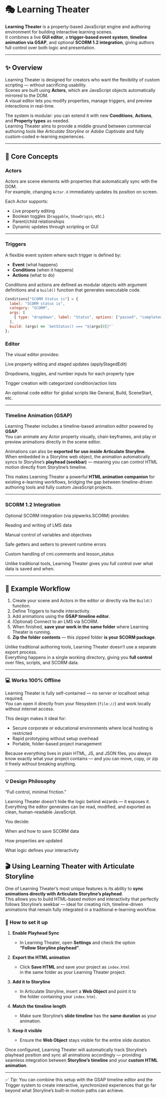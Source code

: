 # 🎭 Learning Theater

**Learning Theater** is a property-based JavaScript engine and authoring environment for building interactive learning scenes.  
It combines a live **GUI editor**, a **trigger-based event system**, **timeline animation via GSAP**, and optional **SCORM 1.2 integration**, giving authors full control over both logic and presentation.

---

## ✨ Overview

Learning Theater is designed for creators who want the flexibility of custom scripting — without sacrificing usability.  
Scenes are built using **Actors**, which are JavaScript objects automatically mirrored to the DOM.  
A visual editor lets you modify properties, manage triggers, and preview interactions in real-time.

The system is modular: you can extend it with new **Conditions**, **Actions**, and **Property types** as needed.  
Learning Theater aims to provide a middle ground between commercial authoring tools like *Articulate Storyline* or *Adobe Captivate* and fully custom-coded e-learning experiences.

---

## 🧩 Core Concepts

### **Actors**
Actors are scene elements with properties that automatically sync with the DOM.  
For example, changing `Actor.X` immediately updates its position on screen.

Each Actor supports:
- Live property editing
- Boolean toggles (`Draggable`, `ShowOrigin`, etc.)
- Parent/child relationships
- Dynamic updates through scripting or GUI

---

### **Triggers**
A flexible event system where each trigger is defined by:
- **Event** (what happens)
- **Conditions** (when it happens)
- **Actions** (what to do)

Conditions and actions are defined as modular objects with argument definitions and a `build()` function that generates executable code.

```js
Conditions["SCORM Status is"] = {
  label: "SCORM status is",
  category: "SCORM",
  args: [
    { type: "dropdown", label: "Status", options: ["passed", "completed", "failed"] }
  ],
  build: (args) => `GetStatus() === "${args[0]}"`
};
```

### **Editor**

The visual editor provides:

Live property editing and staged updates (applyStagedEdit)

Dropdowns, toggles, and number inputs for each property type

Trigger creation with categorized condition/action lists

An optional code editor for global scripts like General, Build, SceneStart, etc.

---

### **Timeline Animation (GSAP)**
Learning Theater includes a timeline-based animation editor powered by **GSAP**.  
You can animate any Actor property visually, chain keyframes, and play or preview animations directly in the scene editor.

Animations can also be **exported for use inside Articulate Storyline**.  
When embedded in a Storyline web object, the animation automatically syncs to Storyline’s **playhead (seekbar)** — meaning you can control HTML motion directly from Storyline’s timeline.

This makes Learning Theater a powerful **HTML animation companion** for existing e-learning workflows, bridging the gap between timeline-driven authoring tools and fully custom JavaScript projects.

---

### **SCORM 1.2 Integration**

Optional SCORM integration (via pipwerks.SCORM) provides:

Reading and writing of LMS data

Manual control of variables and objectives

Safe getters and setters to prevent runtime errors

Custom handling of cmi.comments and lesson_status

Unlike traditional tools, Learning Theater gives you full control over what data is saved and when.

---

## 🚀 Example Workflow

1. Create your scene and Actors in the editor or directly via the `Build()` function.  
2. Define Triggers to handle interactivity.  
3. Add animations using the **GSAP timeline editor**.  
4. (Optional) Connect to an LMS via SCORM.  
5. When finished, **save your work in the same folder** where Learning Theater is running.  
6. **Zip the folder contents** — this zipped folder **is your SCORM package**.

Unlike traditional authoring tools, Learning Theater doesn’t use a separate export process.  
Everything happens in a single working directory, giving you **full control** over files, scripts, and SCORM data.

---

### 💻 Works 100% Offline

Learning Theater is fully self-contained — no server or localhost setup required.  
You can open it directly from your filesystem (`file://`) and work locally without internet access.

This design makes it ideal for:
- Secure corporate or educational environments where local hosting is restricted  
- Rapid prototyping without setup overhead  
- Portable, folder-based project management

Because everything lives in plain HTML, JS, and JSON files, you always know exactly what your project contains — and you can move, copy, or zip it freely without breaking anything.

---

### **💡 Design Philosophy**

“Full control, minimal friction.”

Learning Theater doesn’t hide the logic behind wizards — it exposes it.
Everything the editor generates can be read, modified, and exported as clean, human-readable JavaScript.

You decide:

When and how to save SCORM data

How properties are updated

What logic defines your interactivity

## 🎬 Using Learning Theater with Articulate Storyline

One of Learning Theater’s most unique features is its ability to **sync animations directly with Articulate Storyline’s playhead**.  
This allows you to build HTML-based motion and interactivity that perfectly follows Storyline’s seekbar — ideal for creating rich, timeline-driven animations that remain fully integrated in a traditional e-learning workflow.

### 🧭 How to set it up

1. **Enable Playhead Sync**
   - In Learning Theater, open **Settings** and check the option  
     **“Follow Storyline playhead”**.

2. **Export the HTML animation**
   - Click **Save HTML** and save your project as `index.html`  
     in the same folder as your Learning Theater project.

3. **Add it to Storyline**
   - In Articulate Storyline, insert a **Web Object** and point it to  
     the folder containing your `index.html`.

4. **Match the timeline length**
   - Make sure Storyline’s **slide timeline** has the **same duration** as your animation.

5. **Keep it visible**
   - Ensure the **Web Object** stays visible for the entire slide duration.

Once configured, Learning Theater will automatically track Storyline’s playhead position and sync all animations accordingly — providing seamless integration between **Storyline’s timeline** and your **custom HTML animation**.

---

✅ *Tip:* You can combine this setup with the GSAP timeline editor and the Trigger system to create interactive, synchronized experiences that go far beyond what Storyline’s built-in motion paths can achieve.

